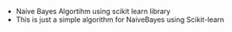 - Naive Bayes Algortihm using scikit learn library
- This is just a simple algorithm for NaiveBayes using Scikit-learn
